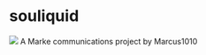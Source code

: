 # souliquid
<img src="http://marke360.co/img/logo.png" />
A Marke communications project by Marcus1010
